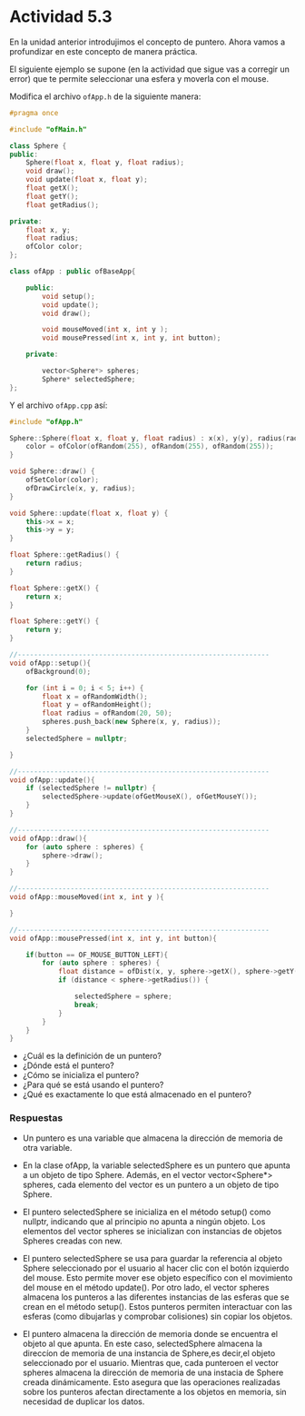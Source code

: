 # Actividad 5.3

En la unidad anterior introdujimos el concepto de puntero. Ahora vamos a profundizar en este concepto de manera práctica.

El siguiente ejemplo se supone (en la actividad que sigue vas a corregir un error) que te permite seleccionar una esfera y moverla con el mouse.

Modifica el archivo `ofApp.h` de la siguiente manera:

```cpp
#pragma once

#include "ofMain.h"

class Sphere {
public:
    Sphere(float x, float y, float radius);
    void draw();
    void update(float x, float y);
    float getX();
    float getY();
    float getRadius();

private:
    float x, y;
    float radius;
    ofColor color;
};

class ofApp : public ofBaseApp{

    public:
        void setup();
        void update();
        void draw();

        void mouseMoved(int x, int y );
        void mousePressed(int x, int y, int button);

    private:

        vector<Sphere*> spheres;
        Sphere* selectedSphere;
};
```

Y el archivo `ofApp.cpp` así:

```cpp
#include "ofApp.h"

Sphere::Sphere(float x, float y, float radius) : x(x), y(y), radius(radius) {
    color = ofColor(ofRandom(255), ofRandom(255), ofRandom(255));
}

void Sphere::draw() {
    ofSetColor(color);
    ofDrawCircle(x, y, radius);
}

void Sphere::update(float x, float y) {
    this->x = x;
    this->y = y;
}

float Sphere::getRadius() {
    return radius;
}

float Sphere::getX() {
    return x;
}

float Sphere::getY() {
    return y;
}

//--------------------------------------------------------------
void ofApp::setup(){
    ofBackground(0);

    for (int i = 0; i < 5; i++) {
        float x = ofRandomWidth();
        float y = ofRandomHeight();
        float radius = ofRandom(20, 50);
        spheres.push_back(new Sphere(x, y, radius));
    }
    selectedSphere = nullptr;

}

//--------------------------------------------------------------
void ofApp::update(){
    if (selectedSphere != nullptr) {
        selectedSphere->update(ofGetMouseX(), ofGetMouseY());
    }
}

//--------------------------------------------------------------
void ofApp::draw(){
    for (auto sphere : spheres) {
        sphere->draw();
    }
}

//--------------------------------------------------------------
void ofApp::mouseMoved(int x, int y ){

}

//--------------------------------------------------------------
void ofApp::mousePressed(int x, int y, int button){

    if(button == OF_MOUSE_BUTTON_LEFT){
        for (auto sphere : spheres) {
            float distance = ofDist(x, y, sphere->getX(), sphere->getY());
            if (distance < sphere->getRadius()) {

                selectedSphere = sphere;
                break;
            }
        }
    }
}
```

- ¿Cuál es la definición de un puntero?
- ¿Dónde está el puntero?
- ¿Cómo se inicializa el puntero?
- ¿Para qué se está usando el puntero?
- ¿Qué es exactamente lo que está almacenado en el puntero?

### Respuestas

- Un puntero es una variable que almacena la dirección de memoria de otra variable.

- En la clase ofApp, la variable selectedSphere es un puntero que apunta a un objeto de tipo Sphere. Además, en el vector vector<Sphere*> spheres, cada elemento del vector es un puntero a un objeto de tipo Sphere.

- El puntero selectedSphere se inicializa en el método setup() como nullptr, indicando que al principio no apunta a ningún objeto. Los elementos del vector spheres se inicializan con instancias de objetos Spheres creadas con new.

- El puntero selectedSphere se usa para guardar la referencia al objeto Sphere seleccionado por el usuario al hacer clic con el botón izquierdo del mouse. Esto permite mover ese objeto específico con el movimiento del mouse en el método update().
Por otro lado, el vector spheres almacena los punteros a las diferentes instancias de las esferas que se crean en el método setup(). Estos punteros permiten interactuar con las esferas (como dibujarlas y comprobar colisiones) sin copiar los objetos.

- El puntero almacena la dirección de memoria donde se encuentra el objeto al que apunta. En este caso, selectedSphere almacena la direccíon de memoria de una instancia de Sphere,es decir,el objeto seleccionado por el usuario. Mientras que, cada punteroen el vector spheres almacena la dirección de memoria de una instacia de Sphere creada dinámicamente.  Esto asegura que las operaciones realizadas sobre los punteros afectan directamente a los objetos en memoria, sin necesidad de duplicar los datos. 


